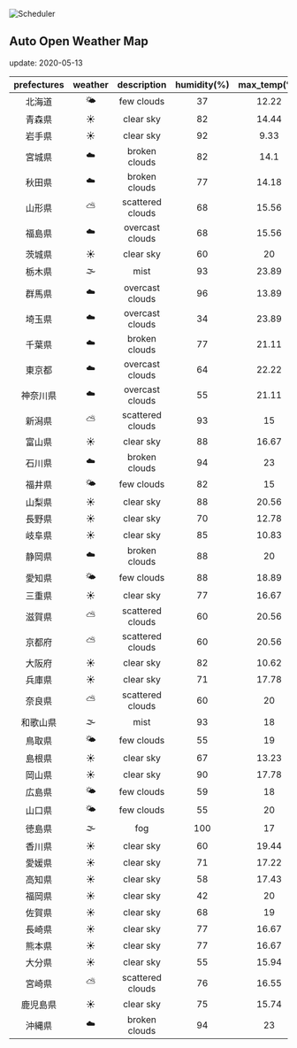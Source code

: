 ![Scheduler](https://github.com/miya/auto_open_weather_map/workflows/Scheduler/badge.svg)
## Auto Open Weather Map
update: 2020-05-13

|prefectures|weather|description|humidity(%)|max_temp(℃)|min_temp(℃)|
|:-----------:|:------------:|:------------:|:-----------:|:------------:|:-----------:|
|北海道|🌤|few clouds|37|12.22|12.22|
|青森県|☀️|clear sky|82|14.44|11.67|
|岩手県|☀️|clear sky|92|9.33|9.33|
|宮城県|☁️|broken clouds|82|14.1|14.1|
|秋田県|☁️|broken clouds|77|14.18|14.18|
|山形県|⛅️|scattered clouds|68|15.56|15.56|
|福島県|☁️|overcast clouds|68|15.56|15.56|
|茨城県|☀️|clear sky|60|20|15.56|
|栃木県|🌫|mist|93|23.89|16|
|群馬県|☁️|overcast clouds|96|13.89|13.89|
|埼玉県|☁️|overcast clouds|34|23.89|19.44|
|千葉県|☁️|broken clouds|77|21.11|20|
|東京都|☁️|overcast clouds|64|22.22|21.11|
|神奈川県|☁️|overcast clouds|55|21.11|20.56|
|新潟県|⛅️|scattered clouds|93|15|12.78|
|富山県|☀️|clear sky|88|16.67|15|
|石川県|☁️|broken clouds|94|23|21|
|福井県|🌤|few clouds|82|15|15|
|山梨県|☀️|clear sky|88|20.56|15|
|長野県|☀️|clear sky|70|12.78|12.78|
|岐阜県|☀️|clear sky|85|10.83|10.83|
|静岡県|☁️|broken clouds|88|20|20|
|愛知県|🌤|few clouds|88|18.89|18|
|三重県|☀️|clear sky|77|16.67|16.67|
|滋賀県|⛅️|scattered clouds|60|20.56|19.44|
|京都府|⛅️|scattered clouds|60|20.56|15.56|
|大阪府|☀️|clear sky|82|10.62|10.62|
|兵庫県|☀️|clear sky|71|17.78|13.89|
|奈良県|⛅️|scattered clouds|60|20|15.56|
|和歌山県|🌫|mist|93|18|17.78|
|鳥取県|🌤|few clouds|55|19|19|
|島根県|☀️|clear sky|67|13.23|13.23|
|岡山県|☀️|clear sky|90|17.78|13.33|
|広島県|🌤|few clouds|59|18|18|
|山口県|🌤|few clouds|55|20|19|
|徳島県|🌫|fog|100|17|17|
|香川県|☀️|clear sky|60|19.44|19.44|
|愛媛県|☀️|clear sky|71|17.22|17.22|
|高知県|☀️|clear sky|58|17.43|17.43|
|福岡県|☀️|clear sky|42|20|17.78|
|佐賀県|☀️|clear sky|68|19|18.33|
|長崎県|☀️|clear sky|77|16.67|16.67|
|熊本県|☀️|clear sky|77|16.67|16.67|
|大分県|☀️|clear sky|55|15.94|15.94|
|宮崎県|⛅️|scattered clouds|76|16.55|16.55|
|鹿児島県|☀️|clear sky|75|15.74|15.74|
|沖縄県|☁️|broken clouds|94|23|21|
